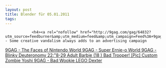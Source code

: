 ```yaml
---
layout: post
title: Blender für 05.01.2011
tags:
---
```



                <h4><a rel="nofollow" href="http://9gag.com/gag/64832?utm_source=feedburner&amp;utm_medium=feed&amp;utm_campaign=Feed%3A+9gag+%289GAG+RSS%29">9GAG - Some creative vandalism always adds to an advertising campaign
</a><a rel="nofollow" href="http://9gag.com/gag/65000?utm_source=feedburner&amp;utm_medium=feed&amp;utm_campaign=Feed%3A+9gag+%289GAG+RSS%29">9GAG - The Faces of Nintendo World
</a><a rel="nofollow" href="http://9gag.com/gag/65004?utm_source=feedburner&amp;utm_medium=feed&amp;utm_campaign=Feed%3A+9gag+%289GAG+RSS%29">9GAG - Super Ernie-o World
</a><a rel="nofollow" href="http://9gag.com/gag/65002?utm_source=feedburner&amp;utm_medium=feed&amp;utm_campaign=Feed%3A+9gag+%289GAG+RSS%29">9GAG - Blinky
</a><a rel="nofollow" href="http://9gag.com/gag/65177?utm_source=feedburner&amp;utm_medium=feed&amp;utm_campaign=Feed:+9gag+(9GAG+RSS)">Deuteronomy 22:"8-29
</a><a rel="nofollow" href="http://feedproxy.google.com/~r/9gag/~3/_Q6UvPmA0e4/63599">Adult Barbie (18 )
</a><a rel="nofollow" href="http://feedproxy.google.com/~r/geeksAreSexyTechnologyNews/~3/ogEWxXl75-Q/">Bad Trooper! [Pic]
</a><a rel="nofollow" href="http://feedproxy.google.com/~r/9gag/~3/EfsjWFyz4M4/63209">Custom Zombie Yoshi
</a><a rel="nofollow" href="http://9gag.com/gag/54610?utm_source=feedburner&amp;utm_medium=feed&amp;utm_campaign=Feed%3A+9gag+%289GAG+RSS%29&amp;utm_content=Google+Reader">9GAG - Bad Wookie
</a><a rel="nofollow" href="http://feedproxy.google.com/~r/9gag/~3/2L3qCuAXKys/62923">LEGO Dexter</a></h4>
